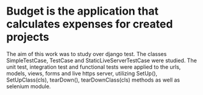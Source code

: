 # Budget is the application that calculates expenses for created projects

The aim of this work was to study over django test.
The classes SimpleTestCase, TestCase and StaticLiveServerTestCase were studied.
The unit test, integration test and functional tests were applied to the urls, models, views, forms and live https server, utilizing SetUp(), SetUpClass(cls), tearDown(), tearDownClass(cls) methods as well as selenium module.


